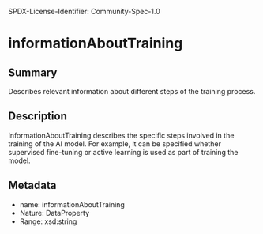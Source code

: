 SPDX-License-Identifier: Community-Spec-1.0

# informationAboutTraining

## Summary

Describes relevant information about different steps of the training process.

## Description

InformationAboutTraining describes the specific steps involved in the training of the AI model.
For example, it can be specified whether supervised fine-tuning 
or active learning is used as part of training the model.

## Metadata

- name: informationAboutTraining
- Nature: DataProperty
- Range: xsd:string
